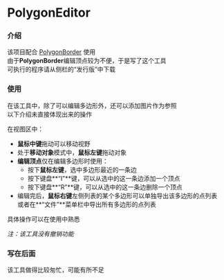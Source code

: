 # PolygonEditor

### 介绍
该项目配合 [PolygonBorder](https://gitee.com/jkjkil4/PolygonBorder) 使用  
由于**PolygonBorder**编辑顶点较为不便，于是写了这个工具  
可执行的程序请从侧栏的“发行版”中下载

### 使用
在该工具中，除了可以编辑多边形外，还可以添加图片作为参照  
以下介绍未直接体现出来的操作

在视图区中：
- **鼠标中键**拖动可以移动视野
- 处于**移动对象**模式中，**鼠标左键**拖动对象
- **编辑顶点**仅在编辑多边形时使用：
	- 按下**鼠标左键**，选中多边形最近的一条边
	- 按下键盘**“I”**键，可以从选中的这一条边添加一个顶点
	- 按下键盘**“R”**键，可以从选中的这一条边删除一个顶点
- 编辑完后，**鼠标右键**左侧列表的某个多边形可以单独导出该多边形的点列表  
或者在**“文件”**菜单栏中导出所有多边形的点列表

具体操作可以在使用中熟悉

*注：该工具没有撤销功能*

### 写在后面
该工具做得比较匆忙，可能有所不足
